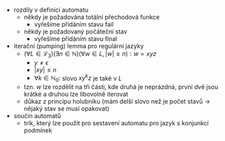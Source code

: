 - rozdíly v definici automatu
	- někdy je požadována totální přechodová funkce
		- vyřešíme přidáním stavu fail
	- někdy je požadovaný počáteční stav
		- vyřešíme přidáním stavu final
- iterační (pumping) lemma pro regulární jazyky
	- $(\forall L\in\mathcal L_3)(\exists n\in\mathbb N)(\forall w\in L,|w|\geq n):w=xyz$
		- $y\neq\epsilon$
		- $|xy|\leq n$
		- $\forall k\in\mathbb N_0:$ slovo $xy^kz$ je také v $L$
	- tzn. $w$ lze rozdělit na tři části, kde druhá je neprázdná, první dvě jsou krátké a druhou lze libovolně iterovat
	- důkaz z principu holubníku (mám delší slovo než je počet stavů → nějaký stav se musí opakovat)
- součin automatů
	- trik, který lze použít pro sestavení automatu pro jazyk s konjunkcí podmínek
